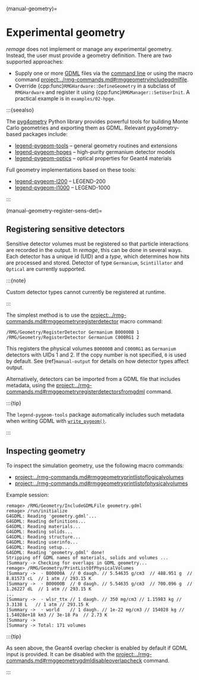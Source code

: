 (manual-geometry)=

# Experimental geometry

_remage_ does not implement or manage any experimental geometry. Instead, the
user must provide a geometry definition. There are two supported approaches:

- Supply one or more [GDML](https://gdml.web.cern.ch) files via the
  [command line](./running.md) or using the macro command
  <project:../rmg-commands.md#rmggeometryincludegdmlfile>.
- Override {cpp:func}`RMGHardware::DefineGeometry` in a subclass of
  `RMGHardware` and register it using {cpp:func}`RMGManager::SetUserInit`. A
  practical example is in `examples/02-hpge`.

:::{seealso}

The [pyg4ometry](https://pyg4ometry.readthedocs.io) Python library provides
powerful tools for building Monte Carlo geometries and exporting them as GDML.
Relevant pyg4ometry-based packages include:

- [legend-pygeom-tools](https://legend-pygeom-tools.readthedocs.io) – general
  geometry routines and extensions
- [legend-pygeom-hpges](https://legend-pygeom-hpges.readthedocs.io) –
  high-purity germanium detector models
- [legend-pygeom-optics](https://legend-pygeom-optics.readthedocs.io) – optical
  properties for Geant4 materials

Full geometry implementations based on these tools:

- [legend-pygeom-l200](https://github.com/legend-exp/legend-pygeom-l200) –
  LEGEND-200
- [legend-pygeom-l1000](https://github.com/legend-exp/legend-pygeom-l1000) –
  LEGEND-1000

:::

(manual-geometry-register-sens-det)=

## Registering sensitive detectors

Sensitive detector volumes must be registered so that particle interactions are
recorded in the output. In _remage_, this can be done in several ways. Each
detector has a unique id (UID) and a _type_, which determines how hits are
processed and stored. Detector of type `Germanium`, `Scintillator` and `Optical`
are currently supported.

:::{note}

Custom detector types cannot currently be registered at runtime.

:::

The simplest method is to use the
<project:../rmg-commands.md#rmggeometryregisterdetector> macro command:

```geant4
/RMG/Geometry/RegisterDetector Germanium B00000B 1
/RMG/Geometry/RegisterDetector Germanium C000RG1 2
```

This registers the physical volumes `B00000B` and `C000RG1` as `Germanium`
detectors with UIDs 1 and 2. If the copy number is not specified, `0` is used by
default. See {ref}`manual-output` for details on how detector types affect
output.

Alternatively, detectors can be imported from a GDML file that includes
metadata, using the
<project:../rmg-commands.md#rmggeometryregisterdetectorsfromgdml> command.

:::{tip}

The `legend-pygeom-tools` package automatically includes such metadata when
writing GDML with
[`write_pygeom()`](https://legend-pygeom-tools.readthedocs.io/en/stable/api/pygeomtools.html#pygeomtools.write.write_pygeom).

:::

## Inspecting geometry

To inspect the simulation geometry, use the following macro commands:

- <project:../rmg-commands.md#rmggeometryprintlistoflogicalvolumes>
- <project:../rmg-commands.md#rmggeometryprintlistofphysicalvolumes>

Example session:

```remage
remage> /RMG/Geometry/IncludeGDMLFile geometry.gdml
remage> /run/initialize
G4GDML: Reading 'geometry.gdml'...
G4GDML: Reading definitions...
G4GDML: Reading materials...
G4GDML: Reading solids...
G4GDML: Reading structure...
G4GDML: Reading userinfo...
G4GDML: Reading setup...
G4GDML: Reading 'geometry.gdml' done!
Stripping off GDML names of materials, solids and volumes ...
[Summary -> Checking for overlaps in GDML geometry...
remage> /RMG/Geometry/PrintListOfPhysicalVolumes
[Summary ->  · B00000A  // 0 daugh. // 5.54635 g/cm3  // 488.951 g  // 8.81573 cL  // 1 atm // 293.15 K
[Summary ->  · B00000B  // 0 daugh. // 5.54635 g/cm3  // 700.096 g  // 1.26227 dL  // 1 atm // 293.15 K
...
[Summary ->  · wlsr_ttx // 1 daugh. // 350 mg/cm3 // 1.15983 kg // 3.3138 L   // 1 atm // 293.15 K
[Summary ->  · world    // 1 daugh. // 1e-22 mg/cm3 // 154028 kg // 1.54028e+18 km3 // 3e-18 Pa  // 2.73 K
[Summary ->
[Summary -> Total: 171 volumes
```

:::{tip}

As seen above, the Geant4 overlap checker is enabled by default if GDML input is
provided. It can be disabled with the
<project:../rmg-commands.md#rmggeometrygdmldisableoverlapcheck> command.

:::
